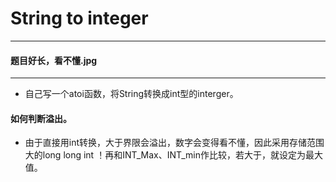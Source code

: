 # String to integer
 -----
  #### 题目好长，看不懂.jpg
 -------

* 自己写一个atoi函数，将String转换成int型的interger。
#### 如何判断溢出。
  * 由于直接用int转换，大于界限会溢出，数字会变得看不懂，因此采用存储范围大的long long int ！再和INT_Max、INT_min作比较，若大于，就设定为最大值。
 
